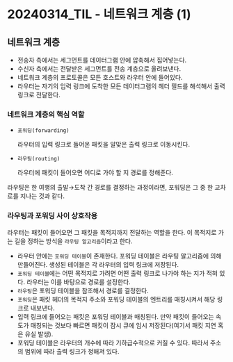 # 20240314_TIL - 네트워크 계층 (1)

## 네트워크 계층

- 전송자 측에서는 세그먼트를 데이터그램 안에 압축해서 집어넣는다.
- 수신자 측에서는 전달받은 세그먼트를 전송 계층으로 올려보낸다.
- 네트워크 계층의 프로토콜은 모든 호스트와 라우터 안에 들어있다.
- 라우터는 자기의 입력 링크에 도착한 모든 데이터그램의 헤더 필드를 해석해서 출력 링크로 전달한다.

### 네트워크 계층의 핵심 역할

- `포워딩(forwarding)`
    
    라우터의 입력 링크로 들어온 패킷을 알맞은 출력 링크로 이동시킨다.
    
- `라우팅(routing)`
    
    라우터에 패킷이 들어오면 어디로 가야 할 지 경로를 정해준다.
    

라우팅은 한 여행의 출발→도착 간 경로를 결정하는 과정이라면, 포워딩은 그 중 한 교차로를 지나는 것과 같다.

### 라우팅과 포워딩 사이 상호작용

라우터는 패킷이 들어오면 그 패킷을 목적지까지 전달하는 역할을 한다. 이 목적지로 가는 길을 정하는 방식을 `라우팅 알고리즘`이라고 한다.

- 라우터 안에는 `포워딩 테이블`이 존재한다. 포워딩 테이블은 라우팅 알고리즘에 의해 만들어진다. 생성된 테이블은 각 라우터의 입력 링크에 저장된다.
- `포워딩 테이블`에는 어떤 목적지로 가려면 어떤 출력 링크로 나가야 하는 지가 적혀 있다. 라우터는 이를 바탕으로 경로를 설정한다.
- `라우팅`은 포워딩 테이블을 참조해서 경로를 결정한다.
- `포워딩`은 패킷 헤더의 목적지 주소와 포워딩 테이블의 엔트리를 매칭시켜서 해당 링크로 내보낸다.
- 입력 링크에 들어오는 패킷은 포워딩 테이블과 매칭된다. 만약 패킷이 들어오는 속도가 매칭되는 것보다 빠르면 패킷이 잠시 큐에 임시 저장된다(여기서 패킷 지연 혹은 유실 발생).
- 포워딩 테이블은 라우터의 개수에 따라 기하급수적으로 커질 수 있다. 따라서 주소의 범위에 따라 출력 링크가 정해져 있다.
